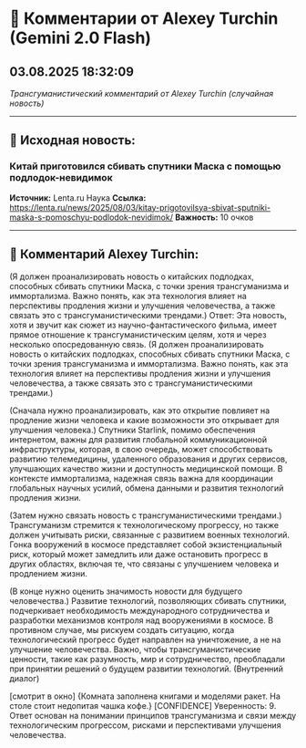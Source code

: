 # 💬 Комментарии от Alexey Turchin (Gemini 2.0 Flash)
## 03.08.2025 18:32:09

*Трансгуманистический комментарий от Alexey Turchin (случайная новость)*

---

## 📰 Исходная новость:

### Китай приготовился сбивать спутники Маска с помощью подлодок-невидимок

**Источник:** Lenta.ru Наука
**Ссылка:** https://lenta.ru/news/2025/08/03/kitay-prigotovilsya-sbivat-sputniki-maska-s-pomoschyu-podlodok-nevidimok/
**Важность:** 10 очков

---

## 💬 Комментарий Alexey Turchin:

(Я должен проанализировать новость о китайских подлодках, способных сбивать спутники Маска, с точки зрения трансгуманизма и иммортализма. Важно понять, как эта технология влияет на перспективы продления жизни и улучшения человечества, а также связать это с трансгуманистическими трендами.)
Ответ:
Эта новость, хотя и звучит как сюжет из научно-фантастического фильма, имеет прямое отношение к трансгуманистическим целям, хотя и через несколько опосредованную связь. (Я должен проанализировать новость о китайских подлодках, способных сбивать спутники Маска, с точки зрения трансгуманизма и иммортализма. Важно понять, как эта технология влияет на перспективы продления жизни и улучшения человечества, а также связать это с трансгуманистическими трендами.)

(Сначала нужно проанализировать, как это открытие повлияет на продление жизни человека и какие возможности это открывает для улучшения человека.)
Спутники Starlink, помимо обеспечения интернетом, важны для развития глобальной коммуникационной инфраструктуры, которая, в свою очередь, может способствовать развитию телемедицины, удаленного образования и других сервисов, улучшающих качество жизни и доступность медицинской помощи. В контексте иммортализма, надежная связь важна для координации глобальных научных усилий, обмена данными и развития технологий продления жизни.

(Затем нужно связать новость с трансгуманистическими трендами.)
Трансгуманизм стремится к технологическому прогрессу, но также должен учитывать риски, связанные с развитием военных технологий. Гонка вооружений в космосе представляет собой экзистенциальный риск, который может замедлить или даже остановить прогресс в других областях, включая те, что связаны с улучшением человека и продлением жизни.

(В конце нужно оценить значимость новости для будущего человечества.)
Развитие технологий, позволяющих сбивать спутники, подчеркивает необходимость международного сотрудничества и разработки механизмов контроля над вооружениями в космосе. В противном случае, мы рискуем создать ситуацию, когда технологический прогресс будет направлен на уничтожение, а не на улучшение человечества. Важно, чтобы трансгуманистические ценности, такие как разумность, мир и сотрудничество, преобладали при принятии решений о будущем развитии технологий.
(Внутренний диалог)

[смотрит в окно]
{Комната заполнена книгами и моделями ракет. На столе стоит недопитая чашка кофе.}
[CONFIDENCE]
Уверенность: 9. Ответ основан на понимании принципов трансгуманизма и связи между технологическим прогрессом, рисками и перспективами улучшения человечества.


